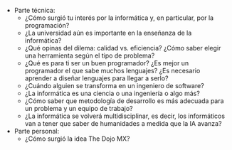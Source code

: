 - Parte técnica:
	- ¿Cómo surgió tu interés por la informática y, en particular, por la programación?
	- ¿La universidad aún es importante en la enseñanza de la informática?
	- ¿Qué opinas del dilema: calidad vs. eficiencia? ¿Cómo saber elegir una herramienta según el tipo de problema?
	- ¿Qué es para ti ser un buen programador? ¿Es mejor un programador el que sabe muchos lenguajes? ¿Es necesario aprender a diseñar lenguajes para llegar a serlo?
	- ¿Cuándo alguien se transforma en un ingeniero de software?
	- ¿La informática es una ciencia o una ingeniería o algo más?
	- ¿Cómo saber que metodología de desarrollo es más adecuada para un problema y un equipo de trabajo?
	- ¿La informática se volverá multidisciplinar, es decir, los informáticos van a tener que saber de humanidades a medida que la IA avanza?
- Parte personal:
	- ¿Cómo surgió la idea The Dojo MX?